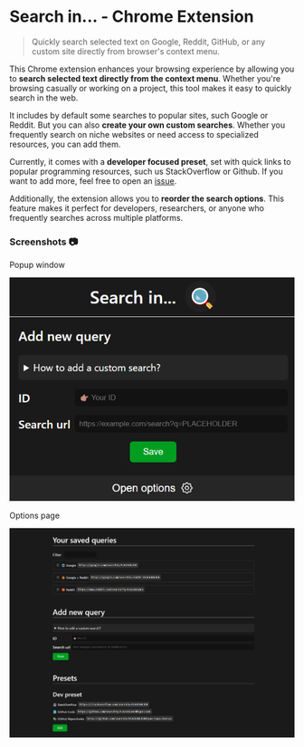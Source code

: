 # Search in... - Chrome Extension

> Quickly search selected text on Google, Reddit, GitHub, or any custom site directly from browser's context menu.

This Chrome extension enhances your browsing experience by allowing you to **search selected text directly from the context menu**. Whether you're browsing casually or working on a project, this tool makes it easy to quickly search in the web.

It includes by default some searches to popular sites, such Google or Reddit. But you can also **create your own custom searches**. Whether you frequently search on niche websites or need access to specialized resources, you can add them.

Currently, it comes with a **developer focused preset**, set with quick links to popular programming resources, such us StackOverflow or Github. If you want to add more, feel free to open an [issue](https://github.com/victor-lillo/search-in-chrome-extension/issues).

Additionally, the extension allows you to **reorder the search options**. This feature makes it perfect for developers, researchers, or anyone who frequently searches across multiple platforms.

### Screenshots 📷

Popup window

![Popup UI](./media/popup.png)

Options page

![Options UI](./media/options.png)

